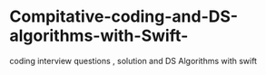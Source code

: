 # Compitative-coding-and-DS-algorithms-with-Swift-
coding interview questions , solution and DS Algorithms with swift
